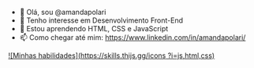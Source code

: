 - 👋 Olá, sou @amandapolari
- 👀 Tenho interesse em Desenvolvimento Front-End
- 🌱 Estou aprendendo HTML, CSS e JavaScript
- 📫 Como chegar até mim: https://www.linkedin.com/in/amandapolari/

[![Minhas habilidades](https://skills.thijs.gg/icons ?i=js,html,css)](https://skills.thijs.gg)

<!---
amandapolari/amandapolari is a ✨ special ✨ repository because its `README.md` (this file) appears on your GitHub profile.
You can click the Preview link to take a look at your changes.
--->
